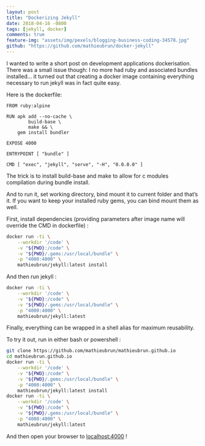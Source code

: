 ```yaml
---
layout: post
title: "Dockerizing Jekyll"
date: 2018-04-16 -0800
tags: [jekyll, docker]
comments: true
feature-img: "assets/img/pexels/blogging-business-coding-34578.jpg"
github: "https://github.com/mathieubrun/docker-jekyll"
---
```


I wanted to write a short post on development applications dockerisation. There was a small issue though: I no more had ruby and associated bundles installed… it turned out that creating a docker image containing everything necessary to run jekyll was in fact quite easy.

Here is the dockerfile:

```` docker
FROM ruby:alpine

RUN apk add --no-cache \
        build-base \
        make && \
    gem install bundler

EXPOSE 4000

ENTRYPOINT [ "bundle" ]

CMD [ "exec", "jekyll", "serve", "-H", "0.0.0.0" ]
````

The trick is to install build-base and make to allow for c modules compilation during bundle install.

And to run it, set working directory, bind mount it to current folder and that’s it. If you want to keep your installed ruby gems, you can bind mount them as well.

First, install dependencies (providing parameters after image name will override the CMD in dockerfile) :

```` sh
docker run -ti \
    --workdir '/code' \
    -v "${PWD}:/code" \
    -v "${PWD}/.gems:/usr/local/bundle" \
    -p "4000:4000" \
    mathieubrun/jekyll:latest install
````

And then run jekyll :

```` sh
docker run -ti \
    --workdir '/code' \
    -v "${PWD}:/code" \
    -v "${PWD}/.gems:/usr/local/bundle" \
    -p "4000:4000" \
    mathieubrun/jekyll:latest
````

Finally, everything can be wrapped in a shell alias for maximum reusability.

To try it out, run in either bash or powershell :

```` sh
git clone https://github.com/mathieubrun/mathieubrun.github.io
cd mathieubrun.github.io
docker run -ti \
    --workdir '/code' \
    -v "${PWD}:/code" \
    -v "${PWD}/.gems:/usr/local/bundle" \
    -p "4000:4000" \
    mathieubrun/jekyll:latest install
docker run -ti \
    --workdir '/code' \
    -v "${PWD}:/code" \
    -v "${PWD}/.gems:/usr/local/bundle" \
    -p "4000:4000" \
    mathieubrun/jekyll:latest
````

And then open your browser to [localhost:4000](localhost:4000) !
